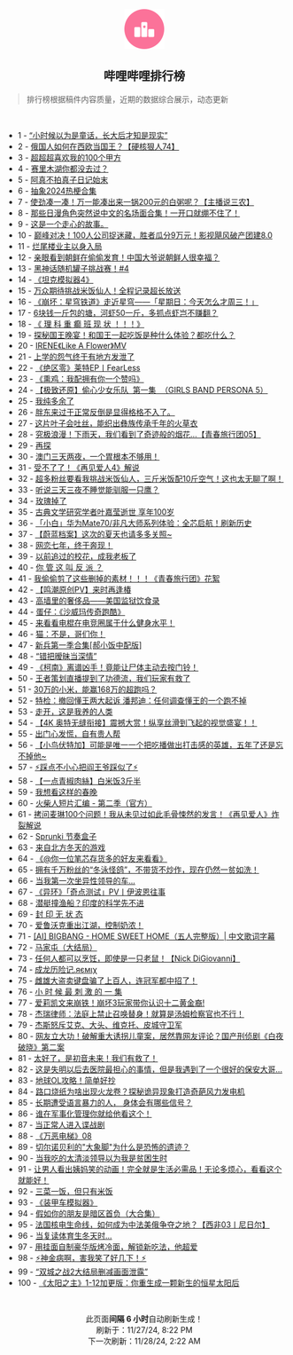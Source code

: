 <div align="center">
    <img src="./assets/icon_rank.png" alt="logo" />
    <h2>哔哩哔哩排行榜</h>
</div>

> 排行榜根据稿件内容质量，近期的数据综合展示，动态更新

<br />

<ul><li><span>1 - <a href=https://www.bilibili.com/BV1GTBsYfExd target=_blank>“小时候以为是童话，长大后才知是现实”</a></span></li><li><span>2 - <a href=https://www.bilibili.com/BV1F5B2YeEJ8 target=_blank>俄国人如何在西欧当国王？【硬核狠人74】</a></span></li><li><span>3 - <a href=https://www.bilibili.com/BV1EfBWYNEJA target=_blank>超超超喜欢我的100个甲方</a></span></li><li><span>4 - <a href=https://www.bilibili.com/BV1pmBWYkEn4 target=_blank>赛里木湖你都没去过？</a></span></li><li><span>5 - <a href=https://www.bilibili.com/BV1BkzcYrEU8 target=_blank>阿真不拍真子日记始末</a></span></li><li><span>6 - <a href=https://www.bilibili.com/BV1wizcY1EtP target=_blank>抽象2024热梗合集</a></span></li><li><span>7 - <a href=https://www.bilibili.com/BV1y6z5YnEgP target=_blank>使劲凑一凑！万一能凑出来一锅200元的白粥呢？【主播说三农】</a></span></li><li><span>8 - <a href=https://www.bilibili.com/BV1TiByYrEe4 target=_blank>那些日漫角色突然说中文的名场面合集！一开口就绷不住了！</a></span></li><li><span>9 - <a href=https://www.bilibili.com/BV1sTz3YjEf7 target=_blank>这是一个走心的故事。</a></span></li><li><span>10 - <a href=https://www.bilibili.com/BV1WQzuYqEun target=_blank>巅峰对决！100人公司捉迷藏，胜者瓜分9万元！影视飓风破产团建8.0</a></span></li><li><span>11 - <a href=https://www.bilibili.com/BV1PBBYYzE9Q target=_blank>烂尾楼业主以身入局</a></span></li><li><span>12 - <a href=https://www.bilibili.com/BV14kB2YLEDg target=_blank>亲眼看到朝鲜在偷偷发育！中国大爷说朝鲜人很幸福？</a></span></li><li><span>13 - <a href=https://www.bilibili.com/BV1vRBbYVETj target=_blank>黑神话随机罐子挑战赛！#4</a></span></li><li><span>14 - <a href=https://www.bilibili.com/BV1ucBqYpEAG target=_blank>《坦克模拟器4》</a></span></li><li><span>15 - <a href=https://www.bilibili.com/BV1m3zPYbE7G target=_blank>万众期待挑战米饭仙人！全程记录超长放送</a></span></li><li><span>16 - <a href=https://www.bilibili.com/BV1aYz3YtE2F target=_blank>《崩坏：星穹铁道》走近星穹——「星期日：今天怎么才周三！」</a></span></li><li><span>17 - <a href=https://www.bilibili.com/BV1DQBeYSEHB target=_blank>6块钱一斤包的塘，河虾50一斤，多抓点虾岂不赚翻？</a></span></li><li><span>18 - <a href=https://www.bilibili.com/BV13uBsYtECN target=_blank>《&nbsp;理&nbsp;科&nbsp;重&nbsp;癫&nbsp;班&nbsp;现&nbsp;状&nbsp;！！！》</a></span></li><li><span>19 - <a href=https://www.bilibili.com/BV1rszPYSEr3 target=_blank>探秘国王晚宴！和国王一起吃饭是种什么体验？都吃什么？</a></span></li><li><span>20 - <a href=https://www.bilibili.com/BV1ajzgYnEMu target=_blank>IRENE《Like&nbsp;A&nbsp;Flower》MV</a></span></li><li><span>21 - <a href=https://www.bilibili.com/BV1akzPYMERc target=_blank>上学的怨气终于有地方发泄了</a></span></li><li><span>22 - <a href=https://www.bilibili.com/BV1edBSYAEWt target=_blank>《绝区零》莱特EP丨FearLess</a></span></li><li><span>23 - <a href=https://www.bilibili.com/BV1czzcYCEPh target=_blank>《熏鸡：我配拥有你一个赞吗》</a></span></li><li><span>24 - <a href=https://www.bilibili.com/BV1JPzAYLEz1 target=_blank>【极致还原】偷心少女乐队&nbsp;&nbsp;第一集&nbsp;&nbsp;（GIRLS&nbsp;BAND&nbsp;PERSONA&nbsp;5）</a></span></li><li><span>25 - <a href=https://www.bilibili.com/BV1bxBbYAE7J target=_blank>我纯多余了</a></span></li><li><span>26 - <a href=https://www.bilibili.com/BV1qUzcYqEPr target=_blank>胖东来过于正常反倒是显得格格不入了。</a></span></li><li><span>27 - <a href=https://www.bilibili.com/BV19czPYKEg7 target=_blank>这片叶子会吐丝，能织出彝族传承千年的火草衣</a></span></li><li><span>28 - <a href=https://www.bilibili.com/BV19RBBYPEnZ target=_blank>究极浪漫！下雨天，我们看到了奇迹般的烟花…【青春旅行团05】</a></span></li><li><span>29 - <a href=https://www.bilibili.com/BV1e9zcYPEBx target=_blank>再探</a></span></li><li><span>30 - <a href=https://www.bilibili.com/BV1U1BtY8EFi target=_blank>澳门三天两夜，一个胃根本不够用！</a></span></li><li><span>31 - <a href=https://www.bilibili.com/BV1hVBsYREzj target=_blank>受不了了！《再见爱人4》解说</a></span></li><li><span>32 - <a href=https://www.bilibili.com/BV1XJzAYNEnB target=_blank>超多粉丝要看我挑战米饭仙人，三斤米饭配10斤空气！这也太无聊了啊！</a></span></li><li><span>33 - <a href=https://www.bilibili.com/BV1NFBYYqEDR target=_blank>听说三天三夜不睡觉能驯服一只鹰？</a></span></li><li><span>34 - <a href=https://www.bilibili.com/BV1hmBCY5E1J target=_blank>玫瑰掉了</a></span></li><li><span>35 - <a href=https://www.bilibili.com/BV1DWBbYeENM target=_blank>古典文学研究学者叶嘉莹逝世&nbsp;享年100岁</a></span></li><li><span>36 - <a href=https://www.bilibili.com/BV1Buz5YrELe target=_blank>「小白」华为Mate70/非凡大师系列体验：全芯启航！刷新历史</a></span></li><li><span>37 - <a href=https://www.bilibili.com/BV1oQzGYPEAy target=_blank>【蔚蓝档案】这次的夏天也请多多关照~</a></span></li><li><span>38 - <a href=https://www.bilibili.com/BV1vizPYGEYb target=_blank>网恋七年，终于奔现！</a></span></li><li><span>39 - <a href=https://www.bilibili.com/BV1AYB4YSECa target=_blank>以前追过的校花，成我老板了</a></span></li><li><span>40 - <a href=https://www.bilibili.com/BV1PaB4YHE8g target=_blank>你&nbsp;管&nbsp;这&nbsp;叫&nbsp;反&nbsp;派&nbsp;？</a></span></li><li><span>41 - <a href=https://www.bilibili.com/BV18BBxYxEMT target=_blank>我偷偷剪了这些删掉的素材！！！《青春旅行团》花絮</a></span></li><li><span>42 - <a href=https://www.bilibili.com/BV1EGBYY4EBa target=_blank>【鸣潮原创PV】来时再逢椿</a></span></li><li><span>43 - <a href=https://www.bilibili.com/BV1YsBYYEEJa target=_blank>高墙里的奢侈品——美国监狱饮食录</a></span></li><li><span>44 - <a href=https://www.bilibili.com/BV1nRBxY1Eje target=_blank>蛋仔：《沙威玛传奇跑酷》</a></span></li><li><span>45 - <a href=https://www.bilibili.com/BV1XRzcYaEKt target=_blank>来看看电棍在电竞圈属于什么健身水平！</a></span></li><li><span>46 - <a href=https://www.bilibili.com/BV1xSzwYREeD target=_blank>猫：不是，哥们你！</a></span></li><li><span>47 - <a href=https://www.bilibili.com/BV1ZkB4YkEcd target=_blank>新兵第一季合集[郝小饭中配版]</a></span></li><li><span>48 - <a href=https://www.bilibili.com/BV1xABvYVEQx target=_blank>“错把暧昧当深情”</a></span></li><li><span>49 - <a href=https://www.bilibili.com/BV1ZcB4YrEEt target=_blank>《柯南》离谱凶手！竟能让尸体主动去按门铃！</a></span></li><li><span>50 - <a href=https://www.bilibili.com/BV1czzcYCEpb target=_blank>王者策划直播提到了功德流，我们玩家有救了</a></span></li><li><span>51 - <a href=https://www.bilibili.com/BV1fKBhYQEaW target=_blank>30万的小米，能赢168万的超跑吗？</a></span></li><li><span>52 - <a href=https://www.bilibili.com/BV1fwzGYqEYd target=_blank>特检：撤回懂王两大起诉&nbsp;潘邦迪：任何调查懂王的一个跑不掉</a></span></li><li><span>53 - <a href=https://www.bilibili.com/BV1N6BYYuEVM target=_blank>走开，这是我养的人类</a></span></li><li><span>54 - <a href=https://www.bilibili.com/BV1pSUdYoEEv target=_blank>【4K&nbsp;奥特无缝衔接】震撼大赏！纵享丝滑到飞起的视觉盛宴！！</a></span></li><li><span>55 - <a href=https://www.bilibili.com/BV1UPBtYbELo target=_blank>出门心发慌，自有贵人帮</a></span></li><li><span>56 - <a href=https://www.bilibili.com/BV1Ghz3YfEoS target=_blank>【小鸟伏特加】可能是唯一一个把吃播做出打击感的英雄，五年了还是忘不掉他~</a></span></li><li><span>57 - <a href=https://www.bilibili.com/BV1eQBBYKEUb target=_blank>⚡️踩点不小心把阎王爷踩似了⚡️</a></span></li><li><span>58 - <a href=https://www.bilibili.com/BV1bVB1YLEig target=_blank>【一点青椒肉絲】白米饭3斤半</a></span></li><li><span>59 - <a href=https://www.bilibili.com/BV1fEBxYgE2h target=_blank>我想看这样的春晚</a></span></li><li><span>60 - <a href=https://www.bilibili.com/BV1C2B2YrErB target=_blank>火柴人短片汇编&nbsp;-&nbsp;第二季（官方）</a></span></li><li><span>61 - <a href=https://www.bilibili.com/BV195B6YuEfE target=_blank>拷问麦琳100个问题！我从未见过如此毛骨悚然的发言！《再见爱人》炸裂解说</a></span></li><li><span>62 - <a href=https://www.bilibili.com/BV1Q7BbYBEWv target=_blank>Sprunki&nbsp;节奏盒子</a></span></li><li><span>63 - <a href=https://www.bilibili.com/BV1euB4YKEUy target=_blank>来自北方冬天的游戏</a></span></li><li><span>64 - <a href=https://www.bilibili.com/BV1xkB2YVEXR target=_blank>《@你一位笔芯存货多的好友来看看》</a></span></li><li><span>65 - <a href=https://www.bilibili.com/BV1C7zPYsESS target=_blank>拥有千万粉丝的“冬泳怪鸽”，不带货不炒作，现在仍然一贫如洗！</a></span></li><li><span>66 - <a href=https://www.bilibili.com/BV1SLBmYQEFD target=_blank>当我第一次坐异性领导的车...</a></span></li><li><span>67 - <a href=https://www.bilibili.com/BV1P3SFYgER6 target=_blank>《异环》「奇点测试」PV丨伊波恩往事</a></span></li><li><span>68 - <a href=https://www.bilibili.com/BV1rqzGYCEz3 target=_blank>潜艇撞渔船？印度的科学先不进</a></span></li><li><span>69 - <a href=https://www.bilibili.com/BV11MBtYREiR target=_blank>封&nbsp;印&nbsp;无&nbsp;状&nbsp;态</a></span></li><li><span>70 - <a href=https://www.bilibili.com/BV1icB1YWEEw target=_blank>爱鲁沃克重出江湖，控制奶浓！</a></span></li><li><span>71 - <a href=https://www.bilibili.com/BV1owBmYhEoW target=_blank>[AI]&nbsp;BIGBANG&nbsp;-&nbsp;HOME&nbsp;SWEET&nbsp;HOME（五人完整版）|&nbsp;中文歌词字幕</a></span></li><li><span>72 - <a href=https://www.bilibili.com/BV1y4BiYyEnV target=_blank>马家屯（大结局）</a></span></li><li><span>73 - <a href=https://www.bilibili.com/BV1qqBeYFEi8 target=_blank>任何人都可以烹饪，即使是一只老鼠！【Nick&nbsp;DiGiovanni】</a></span></li><li><span>74 - <a href=https://www.bilibili.com/BV1pmByYPEy5 target=_blank>成龙历险记.яємιχ</a></span></li><li><span>75 - <a href=https://www.bilibili.com/BV1mUBtYtEAQ target=_blank>雌雄大盗卖键盘骗了上百人，连冠军都中招了！</a></span></li><li><span>76 - <a href=https://www.bilibili.com/BV181zPYKEkw target=_blank>小&nbsp;时&nbsp;候&nbsp;最&nbsp;刺&nbsp;激&nbsp;的&nbsp;一&nbsp;集</a></span></li><li><span>77 - <a href=https://www.bilibili.com/BV1bjBsYXEYU target=_blank>爱莉凯文来崩铁！崩坏3玩家带你认识十二黄金裔!</a></span></li><li><span>78 - <a href=https://www.bilibili.com/BV1e8BtY6EBq target=_blank>杰瑞律师：法庭上禁止召唤替身！就算是汤姆检察官也不行！</a></span></li><li><span>79 - <a href=https://www.bilibili.com/BV1wKBWYrEBS target=_blank>杰斯怒斥艾克、大头、维克托、皮城守卫军</a></span></li><li><span>80 - <a href=https://www.bilibili.com/BV1qhzPY1Eew target=_blank>网友立大功！破解重大诱拐儿童案，居然靠网友评论？国产刑侦剧《白夜破晓》第二案</a></span></li><li><span>81 - <a href=https://www.bilibili.com/BV1DQBsYZE6B target=_blank>太好了，是初音未来！我们有救了！</a></span></li><li><span>82 - <a href=https://www.bilibili.com/BV14DBrYeE1E target=_blank>这是失明以后去医院最担心的事情，但是我遇到了一个很好的保安大哥...</a></span></li><li><span>83 - <a href=https://www.bilibili.com/BV1XtB2Y9EEY target=_blank>地球OL攻略！简单好抄</a></span></li><li><span>84 - <a href=https://www.bilibili.com/BV1BYzPY5EN7 target=_blank>路口烧纸为啥出现火龙卷？探秘诡异现象打造奇葩风力发电机</a></span></li><li><span>85 - <a href=https://www.bilibili.com/BV1iwBsYAEEK target=_blank>长期遭受语言暴力的人，&nbsp;身体会有哪些信号？</a></span></li><li><span>86 - <a href=https://www.bilibili.com/BV1GrBrY6EBK target=_blank>谁在军事化管理你就给他看这个！</a></span></li><li><span>87 - <a href=https://www.bilibili.com/BV1oozTYsEeX target=_blank>当正常人进入谍战剧</a></span></li><li><span>88 - <a href=https://www.bilibili.com/BV1ebBxYYEJE target=_blank>《万恶电梯》08</a></span></li><li><span>89 - <a href=https://www.bilibili.com/BV1t2zwYoEte target=_blank>切尔诺贝利的&quot;大象脚&quot;为什么是恐怖的遗迹？</a></span></li><li><span>90 - <a href=https://www.bilibili.com/BV1GDBsY8E7b target=_blank>当我吃的太清淡领导以为我是贫困生时</a></span></li><li><span>91 - <a href=https://www.bilibili.com/BV1M1BtYbEM4 target=_blank>让男人看出姨妈笑的动画！完全就是生活必需品！无论多烦心，看看这个就能好！</a></span></li><li><span>92 - <a href=https://www.bilibili.com/BV1NQBtY4EWk target=_blank>三菜一饭，但只有米饭</a></span></li><li><span>93 - <a href=https://www.bilibili.com/BV1MVBCYBEbE target=_blank>《装甲车模拟器》</a></span></li><li><span>94 - <a href=https://www.bilibili.com/BV1XVB4YYEed target=_blank>假如你的朋友是暗区首负（大合集）</a></span></li><li><span>95 - <a href=https://www.bilibili.com/BV12pBsYUEnh target=_blank>法国核电生命线，如何成为中法美俄争夺之地？【西非03丨尼日尔】</a></span></li><li><span>96 - <a href=https://www.bilibili.com/BV1yCB2YCErW target=_blank>当复读体育生冬天时...</a></span></li><li><span>97 - <a href=https://www.bilibili.com/BV11GzPYZERi target=_blank>用挂面自制豪华版烤冷面，解锁新吃法，他超爱</a></span></li><li><span>98 - <a href=https://www.bilibili.com/BV18RzMY1EPn target=_blank>⚡神金病啊，害我笑了好几下！⚡</a></span></li><li><span>99 - <a href=https://www.bilibili.com/BV1SUBnY5Epy target=_blank>“双城之战2大结局删减画面泄露”</a></span></li><li><span>100 - <a href=https://www.bilibili.com/BV1yyByYNE3x target=_blank>《太阳之主》1-12加更版：你重生成一颗新生的恒星太阳后</a></span></li></ul>

<br />

<p align=center>此页面<strong>间隔 6 小时</strong>自动刷新生成！<br>刷新于：11/27/24, 8:22 PM<br>下一次刷新：11/28/24, 2:22 AM</p>
